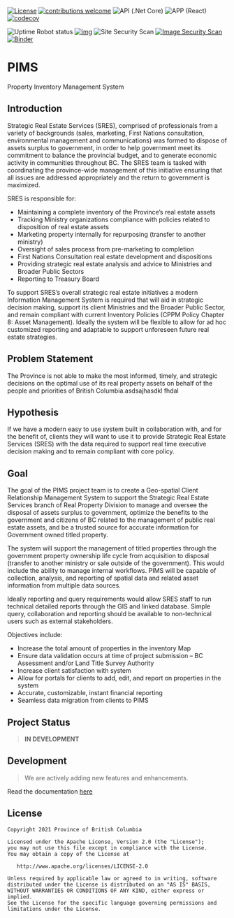 [![License](https://img.shields.io/badge/License-Apache%202.0-blue.svg)](LICENSE)
[![contributions welcome](https://img.shields.io/badge/contributions-welcome-brightgreen.svg?style=flat)](https://github.com/bcgov/pims/issues)
![API (.Net Core)](<https://github.com/bcgov/PSP/workflows/API%20(.NET%20Core)/badge.svg?branch=dev>)
![APP (React)](<https://github.com/bcgov/PSP/workflows/APP%20(React)/badge.svg?branch=dev>)
[![codecov](https://codecov.io/gh/bcgov/PSP/branch/dev/graph/badge.svg)](https://codecov.io/gh/bcgov/PSP)

![Uptime Robot status](https://img.shields.io/uptimerobot/status/m784832378-1d844c019bc2900c17c826cb)
[![img](https://img.shields.io/badge/Lifecycle-Stable-97ca00)](https://github.com/bcgov/repomountie/blob/master/doc/lifecycle-badges.md)
![Site Security Scan](https://github.com/bcgov/psp/actions/workflows/zap-scan.yml/badge.svg?branch=dev)
[![Image Security Scan](https://github.com/bcgov/PSP/actions/workflows/image-scan-analysis.yml/badge.svg)](https://github.com/bcgov/PSP/actions/workflows/image-scan-analysis.yml)
[![Binder](https://mybinder.org/badge_logo.svg)](https://mybinder.org/v2/gh/bcgov/psp/master)

# PIMS

Property Inventory Management System

## Introduction

Strategic Real Estate Services (SRES), comprised of professionals from a variety of backgrounds (sales, marketing, First Nations consultation, environmental management and communications) was formed to dispose of assets surplus to government, in order to help government meet its commitment to balance the provincial budget, and to generate economic activity in communities throughout BC. The SRES team is tasked with coordinating the province-wide management of this initiative ensuring that all issues are addressed appropriately and the return to government is maximized.

SRES is responsible for:

- Maintaining a complete inventory of the Province’s real estate assets
- Tracking Ministry organizations compliance with policies related to disposition of real estate assets
- Marketing property internally for repurposing (transfer to another ministry)
- Oversight of sales process from pre-marketing to completion
- First Nations Consultation real estate development and dispositions
- Providing strategic real estate analysis and advice to Ministries and Broader Public Sectors
- Reporting to Treasury Board

To support SRES’s overall strategic real estate initiatives a modern Information Management System is required that will aid in strategic decision making, support its client Ministries and the Broader Public Sector, and remain compliant with current Inventory Policies (CPPM Policy Chapter 8: Asset Management). Ideally the system will be flexible to allow for ad hoc customized reporting and adaptable to support unforeseen future real estate strategies.

## Problem Statement

The Province is not able to make the most informed, timely, and strategic decisions on the optimal use of its real property assets on behalf of the people and priorities of British Columbia.asdsajhasdkl fhdal

## Hypothesis

If we have a modern easy to use system built in collaboration with, and for the benefit of, clients they will want to use it to provide Strategic Real Estate Services (SRES) with the data required to support real time executive decision making and to remain compliant with core policy.

## Goal

The goal of the PIMS project team is to create a Geo-spatial Client Relationship Management System to support the Strategic Real Estate Services branch of Real Property Division to manage and oversee the disposal of assets surplus to government, optimize the benefits to the government and citizens of BC related to the management of public real estate assets, and be a trusted source for accurate information for Government owned titled property.

The system will support the management of titled properties through the government property ownership life cycle from acquisition to disposal (transfer to another ministry or sale outside of the government). This would include the ability to manage internal workflows. PIMS will be capable of collection, analysis, and reporting of spatial data and related asset information from multiple data sources.

Ideally reporting and query requirements would allow SRES staff to run technical detailed reports through the GIS and linked database. Simple query, collaboration and reporting should be available to non-technical users such as external stakeholders.

Objectives include:

- Increase the total amount of properties in the inventory Map
- Ensure data validation occurs at time of project submission – BC Assessment and/or Land Title Survey Authority
- Increase client satisfaction with system
- Allow for portals for clients to add, edit, and report on properties in the system
- Accurate, customizable, instant financial reporting
- Seamless data migration from clients to PIMS

## Project Status

> **IN DEVELOPMENT**

## Development

> We are actively adding new features and enhancements.

Read the documentation [here](https://github.com/bcgov/PSP/wiki)

## License

```
Copyright 2021 Province of British Columbia

Licensed under the Apache License, Version 2.0 (the "License");
you may not use this file except in compliance with the License.
You may obtain a copy of the License at

   http://www.apache.org/licenses/LICENSE-2.0

Unless required by applicable law or agreed to in writing, software
distributed under the License is distributed on an "AS IS" BASIS,
WITHOUT WARRANTIES OR CONDITIONS OF ANY KIND, either express or implied.
See the License for the specific language governing permissions and
limitations under the License.
```
